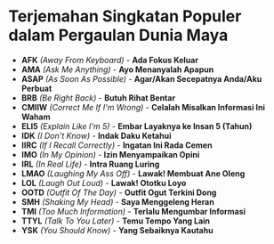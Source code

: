 # Terjemahan Singkatan Populer dalam Pergaulan Dunia Maya

* **AFK** *(Away From Keyboard)* - **Ada Fokus Keluar**
* **AMA** *(Ask Me Anything)* - **Ayo Menanyalah Apapun**
* **ASAP** *(As Soon As Possible)* - **Agar/Akan Secepatnya Anda/Aku Perbuat**
* **BRB** *(Be Right Back)* - **Butuh Rihat Bentar**
* **CMIIW** *(Correct Me If I'm Wrong)* - **Celalah Misalkan Informasi Ini Waham**
* **ELI5** *(Explain Like I'm 5)* - **Embar Layaknya ke Insan 5 (Tahun)**
* **IDK** *(I Don't Know)* - **Indak Daku Ketahui**
* **IIRC** *(If I Recall Correctly)* - **Ingatan Ini Rada Cemen**
* **IMO** *(In My Opinion)* - **Izin Menyampaikan Opini**
* **IRL** *(In Real Life)* - **Intra Ruang Luring**
* **LMAO** *(Laughing My Ass Off)* - **Lawak! Membuat Ane Oleng**
* **LOL** *(Laugh Out Loud)* - **Lawak! Ototku Loyo**
* **OOTD** *(Outfit Of The Day)* - **Outfit Ogut Terkini Dong**
* **SMH** *(Shaking My Head)* - **Saya Menggeleng Heran**
* **TMI** *(Too Much Information)* - **Terlalu Mengumbar Informasi**
* **TTYL** *(Talk To You Later)* - **Temu Tempo Yang Lain**
* **YSK** *(You Should Know)* - **Yang Sebaiknya Kautahu**
